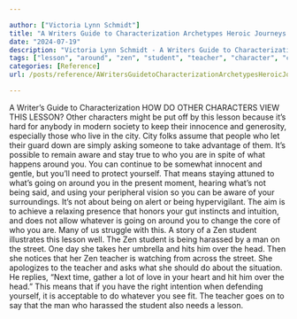 ```yaml
---

author: ["Victoria Lynn Schmidt"]
title: "A Writers Guide to Characterization Archetypes Heroic Journeys and Other Elements of Dynamic Character Development - part0017_split_004.html"
date: "2024-07-19"
description: "Victoria Lynn Schmidt - A Writers Guide to Characterization Archetypes Heroic Journeys and Other Elements of Dynamic Character Development"
tags: ["lesson", "around", "zen", "student", "teacher", "character", "city", "take", "aware", "need", "mean", "going", "whatever", "harassed", "man", "street", "hit", "writer", "guide", "characterization", "view", "might", "put", "hard", "anybody"]
categories: [Reference]
url: /posts/reference/AWritersGuidetoCharacterizationArchetypesHeroicJourneysandOtherElementsofDynamicCharacterDevelopment-part0017split004html

---
```



A Writer’s Guide to Characterization
HOW DO OTHER CHARACTERS VIEW THIS LESSON?
Other characters might be put off by this lesson because it’s hard for anybody in modern society to keep their innocence and generosity, especially those who live in the city. City folks assume that people who let their guard down are simply asking someone to take advantage of them.
It’s possible to remain aware and stay true to who you are in spite of what happens around you. You can continue to be somewhat innocent and gentle, but you’ll need to protect yourself. That means staying attuned to what’s going on around you in the present moment, hearing what’s not being said, and using your peripheral vision so you can be aware of your surroundings.
It’s not about being on alert or being hypervigilant. The aim is to achieve a relaxing presence that honors your gut instincts and intuition, and does not allow whatever is going on around you to change the core of who you are. Many of us struggle with this.
A story of a Zen student illustrates this lesson well. The Zen student is being harassed by a man on the street. One day she takes her umbrella and hits him over the head. Then she notices that her Zen teacher is watching from across the street. She apologizes to the teacher and asks what she should do about the situation. He replies, “Next time, gather a lot of love in your heart and hit him over the head.” This means that if you have the right intention when defending yourself, it is acceptable to do whatever you see fit. The teacher goes on to say that the man who harassed the student also needs a lesson.
